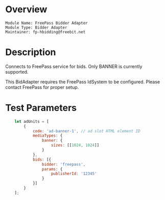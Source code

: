# Overview

```
Module Name: FreePass Bidder Adapter
Module Type: Bidder Adapter
Maintainer: fp-hbidding@freebit.net
```

# Description

Connects to FreePass service for bids. Only BANNER is currently supported. 

This BidAdapter requires the FreePass IdSystem to be configured. Please contact FreePass for proper setup.

# Test Parameters
```javascript
    let adUnits = [
        {
            code: 'ad-banner-1', // ad slot HTML element ID
            mediaTypes: {
                banner: {
                    sizes: [[1024, 1024]]
                }
            },
            bids: [{
                bidder: 'freepass',
                params: {
                    publisherId: '12345'
                }
            }]
        }
    ];
```

